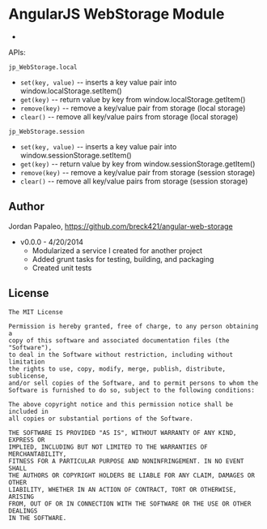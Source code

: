 AngularJS WebStorage Module
===========================
*

APIs:

`jp_WebStorage.local`
* `set(key, value)` -- inserts a key value pair into window.localStorage.setItem()
* `get(key)`        -- return value by key from window.localStorage.getItem()
* `remove(key)`     -- remove a key/value pair from storage (local storage)
* `clear()`         -- remove all key/value pairs from storage (local storage)

`jp_WebStorage.session`
* `set(key, value)` -- inserts a key value pair into window.sessionStorage.setItem()
* `get(key)`        -- return value by key from window.sessionStorage.getItem()
* `remove(key)`     -- remove a key/value pair from storage (session storage)
* `clear()`         -- remove all key/value pairs from storage (session storage)


## Author
Jordan Papaleo, https://github.com/breck421/angular-web-storage

* v0.0.0 - 4/20/2014
    - Modularized a service I created for another project
    - Added grunt tasks for testing, building, and packaging
    - Created unit tests

## License
    The MIT License

    Permission is hereby granted, free of charge, to any person obtaining a
    copy of this software and associated documentation files (the "Software"),
    to deal in the Software without restriction, including without limitation
    the rights to use, copy, modify, merge, publish, distribute, sublicense,
    and/or sell copies of the Software, and to permit persons to whom the
    Software is furnished to do so, subject to the following conditions:

    The above copyright notice and this permission notice shall be included in
    all copies or substantial portions of the Software.

    THE SOFTWARE IS PROVIDED "AS IS", WITHOUT WARRANTY OF ANY KIND, EXPRESS OR
    IMPLIED, INCLUDING BUT NOT LIMITED TO THE WARRANTIES OF MERCHANTABILITY,
    FITNESS FOR A PARTICULAR PURPOSE AND NONINFRINGEMENT. IN NO EVENT SHALL
    THE AUTHORS OR COPYRIGHT HOLDERS BE LIABLE FOR ANY CLAIM, DAMAGES OR OTHER
    LIABILITY, WHETHER IN AN ACTION OF CONTRACT, TORT OR OTHERWISE, ARISING
    FROM, OUT OF OR IN CONNECTION WITH THE SOFTWARE OR THE USE OR OTHER DEALINGS
    IN THE SOFTWARE.
